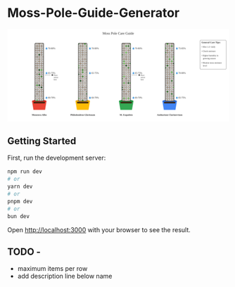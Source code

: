 # Moss-Pole-Guide-Generator

<img src="https://raw.githubusercontent.com/Edenik/Moss-Pole-Guide-Generator/refs/heads/main/output/moss-pole-guide.svg?sanitize=true">

## Getting Started

First, run the development server:

```bash
npm run dev
# or
yarn dev
# or
pnpm dev
# or
bun dev
```

Open [http://localhost:3000](http://localhost:3000) with your browser to see the result.

## TODO -

- maximum items per row
- add description line below name
